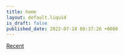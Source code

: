 ```yaml
---
title: home
layout: default.liquid
is_draft: false
published_date: 2022-07-18 08:37:26 +0000
---
```


<a href='now.html'>Recent</a>
